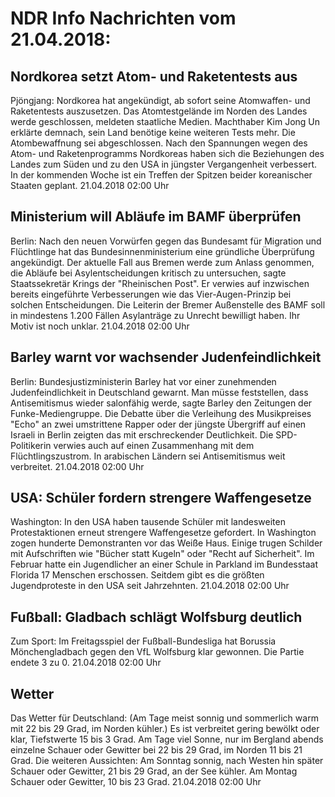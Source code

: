 # NDR Info Nachrichten vom 21.04.2018:


## Nordkorea setzt Atom- und Raketentests aus
Pjöngjang:	Nordkorea hat angekündigt, ab sofort seine Atomwaffen- und Raketentests auszusetzen. Das Atomtestgelände im Norden des Landes werde geschlossen, meldeten staatliche Medien. Machthaber Kim Jong Un erklärte demnach, sein Land benötige keine weiteren Tests mehr. Die Atombewaffnung sei abgeschlossen. Nach den Spannungen wegen des Atom- und Raketenprogramms Nordkoreas haben sich die Beziehungen des Landes zum Süden und zu den USA in jüngster Vergangenheit verbessert. In der kommenden Woche ist ein Treffen der Spitzen beider koreanischer Staaten geplant. 21.04.2018 02:00 Uhr 

## Ministerium will Abläufe im BAMF überprüfen
Berlin: Nach den neuen Vorwürfen gegen das Bundesamt für Migration und Flüchtlinge hat das Bundesinnenministerium eine gründliche Überprüfung angekündigt. Der aktuelle Fall aus Bremen werde zum Anlass genommen, die Abläufe bei Asylentscheidungen kritisch zu untersuchen, sagte Staatssekretär Krings der "Rheinischen Post". Er verwies auf inzwischen bereits eingeführte Verbesserungen wie das Vier-Augen-Prinzip bei solchen Entscheidungen. Die Leiterin der Bremer Außenstelle des BAMF soll in mindestens 1.200 Fällen Asylanträge zu Unrecht bewilligt haben. Ihr Motiv ist noch unklar. 21.04.2018 02:00 Uhr 

## Barley warnt vor wachsender Judenfeindlichkeit
Berlin: 	Bundesjustizministerin Barley hat vor einer zunehmenden Judenfeindlichkeit in Deutschland gewarnt. Man müsse feststellen, dass Antisemitismus wieder salonfähig werde, sagte Barley den Zeitungen der Funke-Mediengruppe. Die Debatte über die Verleihung des Musikpreises "Echo" an zwei umstrittene Rapper oder der jüngste Übergriff auf einen Israeli in Berlin zeigten das mit erschreckender Deutlichkeit. Die SPD-Politikerin verwies auch auf einen Zusammenhang mit dem Flüchtlingszustrom. In arabischen Ländern sei Antisemitismus weit verbreitet. 21.04.2018 02:00 Uhr 

## USA: Schüler fordern strengere Waffengesetze
Washington: In den USA haben tausende Schüler mit landesweiten Protestaktionen erneut strengere Waffengesetze gefordert. In Washington zogen hunderte Demonstranten vor das Weiße Haus. Einige trugen Schilder mit Aufschriften wie "Bücher statt Kugeln" oder "Recht auf Sicherheit". Im Februar hatte ein Jugendlicher an einer Schule in Parkland im Bundesstaat Florida 17 Menschen erschossen. Seitdem gibt es die größten Jugendproteste in den USA seit Jahrzehnten. 21.04.2018 02:00 Uhr 

## Fußball: Gladbach schlägt Wolfsburg deutlich
Zum Sport:	Im Freitagsspiel der Fußball-Bundesliga hat Borussia Mönchengladbach gegen den VfL Wolfsburg klar gewonnen. Die Partie endete 3 zu 0. 21.04.2018 02:00 Uhr 

## Wetter
Das Wetter für Deutschland:
(Am Tage meist sonnig und sommerlich warm mit 22 bis 29 Grad, im Norden kühler.) Es ist verbreitet gering bewölkt oder klar, Tiefstwerte 15 bis 3 Grad. Am Tage viel Sonne, nur im Bergland abends einzelne Schauer oder Gewitter bei 22 bis 29 Grad, im Norden 11 bis 21 Grad. Die weiteren Aussichten: Am Sonntag sonnig, nach Westen hin später Schauer oder Gewitter, 21 bis 29 Grad, an der See kühler. Am Montag Schauer oder Gewitter, 10 bis 23 Grad. 21.04.2018 02:00 Uhr 
